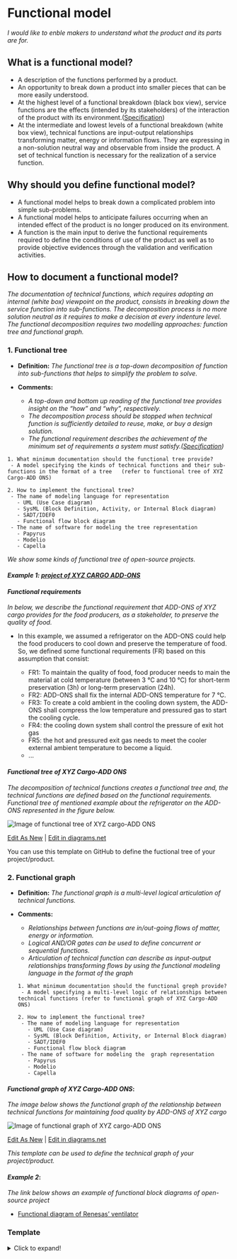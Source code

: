 # **Functional model**

*I would like to enble makers to understand what the product and its parts are for.* 

## **What is a functional model?**

* A description of the functions performed by a product.
* An opportunity to break down a product into smaller pieces that can be more easily understood.
* At the highest level of a functional breakdown (black box view), service functions are the effects (intended by its stakeholders) of the interaction of the product with its environment.([Specification](https://github.com/OPEN-NEXT/wp2.3_template/tree/main/Documentation/2.%20Specification#specification))
* At the intermediate and lowest levels of a functional breakdown (white box view), technical functions are input-output relationships transforming matter, energy or information flows. They are expressing in a non-solution neutral way and observable from inside the product. A set of technical function is necessary for the realization of a service function.

## **Why should you define functional model?**

* A functional model helps to break down a complicated problem into simple sub-problems.
* A functional model helps to anticipate failures occurring when an intended effect of the product is no longer produced on its environment.
* A function is the main input to derive the functional requirements required to define the conditions of use of the product as well as to provide objective evidences through the validation and verification activities. 

## **How to document a functional model?**

*The documentation of technical functions, which requires adopting an internal (white box) viewpoint on the product, consists in breaking down the service function into sub-functions. The decomposition process is no more solution neutral as it requires to make a decision at every indenture level. The functional decomposition requires two modelling approaches: function tree and functional graph.*

 ### **1. Functional tree**

- **Definition:** *The functional tree is a top-down decomposition of function into sub-functions that helps to simplify the problem to solve.*

- **Comments:**

  - *A top-down and bottom up reading of the functional tree provides insight on the “how” and “why”, respectively.*
  - *The decomposition process should be stopped when technical function is sufficiently detailed to reuse, make, or buy a design solution.*
  - *The functional requirement describes the achievement of the minimum set of requirements a system must satisfy.([Specification](https://github.com/OPEN-NEXT/wp2.3_template/tree/main/Documentation/2.%20Specification#specification))*

 ```
1. What minimum documentation should the functional tree provide?
  - A model specifying the kinds of technical functions and their sub-functions in the format of a tree   (refer to functional tree of XYZ Cargo-ADD ONS)

2. How to implement the functional tree?
  - The name of modeling language for representation 
    - UML (Use Case diagram)
    - SysML (Block Definition, Activity, or Internal Block diagram)
    - SADT/IDEF0 
    - Functional flow block diagram
  - The name of software for modeling the tree representation
    - Papyrus
    - Modelio
    - Capella  
  ```

*We show some kinds of functional tree of open-source projects.*

#### *Example 1: [project of XYZ CARGO ADD-ONS](https://projects.opennext.eu/@xyz-cargo-add-ons/xyz-cargo-add-ons)*

#### *Functional requirements*

*In below, we describe the functional requirement that ADD-ONS of XYZ cargo provides for the food producers, as a stakeholder, to preserve the quality of food.*

 * In this example, we assumed a refrigerator on the ADD-ONS could help the food producers to cool down and preserve the temperature of food. So, we defined some functional requirements (FR) based on this assumption that consist:
 
    * FR1: To maintain the quality of food, food producer needs to main the material at cold temperature (between 3 °C and 10 °C) for short-term preservation (3h) or long-term preservation (24h).
    * FR2: ADD-ONS shall fix the internal ADD-ONS temperature for 7 °C.
    * FR3: To create a cold ambient in the cooling down system, the ADD-ONS shall compress the low temperature and pressured gas to start the cooling cycle.
    * FR4: the cooling down system shall control the pressure of exit hot gas 
    * FR5: the hot and pressured exit gas needs to meet the cooler external ambient temperature to become a liquid.
    * ...

#### *Functional tree of XYZ Cargo-ADD ONS*

*The decomposition of technical functions creates a functional tree and, the technical functions are defined based on the functional requirements. Functional tree of mentioned example about the refrigerator on the ADD-ONS represented in the figure below.*

![Image of functional tree of XYZ cargo-ADD ONS](https://github.com/OPEN-NEXT/wp2.3_template/blob/main/Sources/Images/Functional%20tree-%20XYZ%20cargo%20ADD-ONS.jpg)

<a href="https://app.diagrams.net/#Hamerezoji1362%2Fdrawio-github%2Fmaster%2FFunctional%20tree.drawio" target="_blank">Edit As New</a> | <a href="https://app.diagrams.net/#Hamerezoji1362%2Fdrawio-github%2Fmaster%2FFunctional%20tree.png">Edit in diagrams.net</a>

You can use this template on GitHub to define the fuctional tree of your project/product.

### **2. Functional graph**

- **Definition:** *The functional graph is a multi-level logical articulation of technical functions.*

- **Comments:**

  - *Relationships between functions are in/out-going flows of matter, energy or information.*
  - *Logical AND/OR gates can be used to define concurrent or sequential functions.*
  - *Articulation of technical function can describe as input-output relationships transforming flows by using the functional modeling language in the format of the graph*
  
   ```
  1. What minimum documentation should the functional greph provide?
    - A model specifying a multi-level logic of relationships between technical functions (refer to functional graph of XYZ Cargo-ADD ONS)

  2. How to implement the functional tree?
    - The name of modeling language for representation 
      - UML (Use Case diagram)
      - SysML (Block Definition, Activity, or Internal Block diagram)
      - SADT/IDEF0 
      - Functional flow block diagram
    - The name of software for modeling the  graph representation
      - Papyrus
      - Modelio
      - Capella  
  ```
  
#### *Functional graph of XYZ Cargo-ADD ONS*:
*The image below shows the functional graph of the relationship between technical functions for maintaining food quality by ADD-ONS of XYZ cargo*

![Image of functional graph of XYZ cargo-ADD ONS](https://github.com/OPEN-NEXT/wp2.3_template/blob/main/Sources/Images/Functional%20graph%20of%20XYZ%20cargo-ADD%20ONS.jpg)

<a href="https://app.diagrams.net/#Hamerezoji1362%2Fdrawio-github%2Fmaster%2FFunctional%20graph.drawio" target="_blank">Edit As New</a> | <a href="https://app.diagrams.net/#Hamerezoji1362%2Fdrawio-github%2Fmaster%2FFunctional%20graph.png">Edit in diagrams.net</a>

*This template can be used to define the technical graph of your project/product.*

#### *Example 2*:
*The link below shows an example of functional block diagrams of open-source project*

* [Functional diagram of Renesas’ ventilator](https://www.rs-online.com/designspark/ventilator-design-solution-from-renesas-electronics)


### Template
<details>
  <summary>Click to expand!</summary>
  
  #### 1. Functional tree
  1. A model specifying the kinds of technical functions <a href="https://app.diagrams.net/#Hamerezoji1362%2Fdrawio-github%2Fmaster%2FFunctional%20tree.drawio" target="_blank">Edit As New</a> | <a href="https://app.diagrams.net/#Hamerezoji1362%2Fdrawio-github%2Fmaster%2FFunctional%20tree.png">Edit in diagrams.net</a>
  2. Name of modeling language
     * ...
     * ...
  3. Name of Software
     * Online app diagram
     * ...

   #### 2. Functional graph
  1. A model specifying the relationships between technical functions <a href="https://app.diagrams.net/#Hamerezoji1362%2Fdrawio-github%2Fmaster%2FFunctional%20graph.drawio" target="_blank">Edit As New</a> | <a href="https://app.diagrams.net/#Hamerezoji1362%2Fdrawio-github%2Fmaster%2FFunctional%20graph.png">Edit in diagrams.net</a>
  2. Name of modeling language
     * ...
     * ...
  3. Name of Software
     * Online app diagram
     * ...
 
</details>




